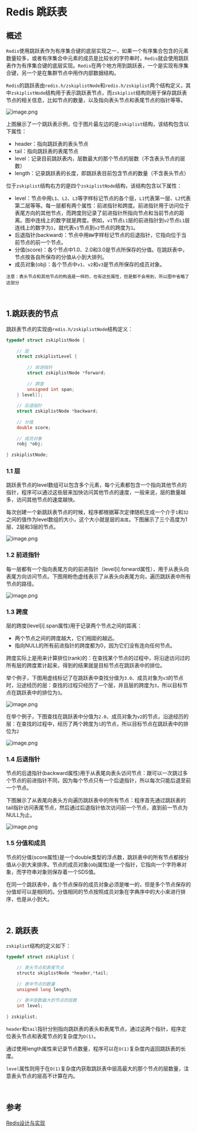# Redis 跳跃表


## 概述

``Redis``使用跳跃表作为有序集合键的底层实现之一，如果一个有序集合包含的元素数量较多，或者有序集合中元素的成员是比较长的字符串时，``Redis``就会使用跳跃表作为有序集合键的底层实现。``Redis``在两个地方用到跳跃表，一个是实现有序集合键，另一个是在集群节点中用作内部数据结构。

``Redis``的跳跃表由``redis.h/zskiplistNode``和``redis.h/zskiplist``两个结构定义，其中``zskiplistNode``结构用于表示跳跃表节点，而``zskiplist``结构则用于保存跳跃表节点的相关信息，比如节点的数量，以及指向表头节点和表尾节点的指针等等。

![image.png](https://i.loli.net/2020/03/14/BMJYCbi6qE7yZIW.png)

上图展示了一个跳跃表示例，位于图片最左边的是``zskiplist``结构，该结构包含以下属性：

- header：指向跳跃表的表头节点
- tail：指向跳跃表的表尾节点
- level：记录目前跳跃表内，层数最大的那个节点的层数（不含表头节点的层数）
- length：记录跳跃表的长度，即跳跃表目前包含节点的数量（不含表头节点）

位于``zskiplist``结构右方的是四个``zskiplistNode``结构，该结构包含以下属性：

- level：节点中用``L1``、``L2``、``L3``等字样标记节点的各个层，``L1``代表第一层、``L2``代表第二层等等。每一层都有两个属性：前进指针和跨度。前进指针用于访问位于表尾方向的其他节点，而跨度则记录了前进指针所指向节点和当前节点的距离。图中连线上的数字就是跨度。例如，``v1``节点``L1``层的前进指针到``v2``节点``L1``层连线上的数字为``1``，就代表``v1``节点到``v2``节点的跨度为``1``。
- 后退指针(backward)：节点中用``BW``字样标记节点的后退指针，它指向位于当前节点的前一个节点。
- 分值(score)：各个节点中1.0、2.0和3.0是节点所保存的分值。在跳跃表中，节点按各自所保存的分值从小到大排列。
- 成员对象(obj)：各个节点中``v1``、``v2``和``v3``是节点所保存的成员对象。

``注意：表头节点和其他节点的构造是一样的，也有这些属性，但是都不会用到，所以图中省略了这部分``

&nbsp;

## 1.跳跃表的节点

跳跃表节点的实现由``redis.h/zskiplistNode``结构定义：

```c
typedef struct zskiplistNode {
	
	// 层
	struct zskiplistLevel {
	
		// 前进指针
		struct zskiplistNode *forward;
		
		// 跨度
		unsigned int span;
	} level[];
	
	// 后退指针
	struct zskiplistNode *backward;
	
	// 分值
	double score;
	
	// 成员对象
	robj *obj;
	
} zskiplistNode;	
```

### 1.1 层

跳跃表节点的level数组可以包含多个元素，每个元素都包含一个指向其他节点的指针，程序可以通过这些层来加快访问其他节点的速度，一般来说，层的数量越多，访问其他节点的速度越快。

每次创建一个新跳跃表节点的时候，程序都根据幂次定律随机生成一个介于``1``和``32``之间的值作为level数组的大小，这个大小就是层的``高度``。下图展示了三个高度为1层、2层和3层的节点。

![image.png](https://i.loli.net/2020/03/14/LGZaME9PR6oSDHX.png)

### 1.2 前进指针

每一层都有一个指向表尾方向的前进指针（level[i].forward属性），用于从表头向表尾方向访问节点。下图用粉色虚线表示了从表头向表尾方向，遍历跳跃表中所有节点的路径。

![image.png](https://i.loli.net/2020/03/14/XM3oT45EY7dRGbQ.png)

### 1.3 跨度

层的跨度(level[i].span属性)用于记录两个节点之间的距离：

- 两个节点之间的跨度越大，它们相距的越远。
- 指向NULL的所有前进指针的跨度都为0，因为它们没有连向任何节点。

跨度实际上是用来计算排位(rank)的：在查找某个节点的过程中，将沿途访问过的所有层的跨度累计起来，得到的结果就是目标节点在跳跃表中的排位。

举个例子，下图用虚线标记了在跳跃表中查找分值为``3.0``、成员对象为``v3``的节点时，沿途经历的层：查找的过程只经历了``一``个层，并且层的跨度为``3``，所以目标节点在跳跃表中的排位为``3``。

![image.png](https://i.loli.net/2020/03/14/vIF8VYbnfS5hEtc.png)

在举个例子，下图查找在跳跃表中分值为``2.0``、成员对象为``v2``的节点，沿途经历的层：在查找的过程中，经历了两个跨度为``1``的节点，所以目标节点在跳跃表中的排位为``2``

![image.png](https://i.loli.net/2020/03/14/i82bvpuoTULFhOR.png)



### 1.4 后退指针

节点的后退指针(backward属性)用于从表尾向表头访问节点：跟可以一次跳过多个节点的前进指针不同，因为每个节点只有一个后退指针，所以每次只能后退至前一个节点。

下图展示了从表尾向表头方向遍历跳跃表中的所有节点：程序首先通过跳跃表的tail指针访问表尾节点，然后通过后退指针依次访问前一个节点，直到前一节点为NULL为止。

![image.png](https://i.loli.net/2020/03/14/5I4OCysHq8BkZKX.png)

### 1.5 分值和成员

节点的分值(score属性)是一个double类型的浮点数，跳跃表中的所有节点都按分值从小到大来排序。节点的成员对象(obj属性)是一个指针，它指向一个字符串对象，而字符串对象则保存着一个SDS值。

在同一个跳跃表中，各个节点保存的成员对象必须是唯一的，但是多个节点保存的分值却可以是相同的。分值相同的节点按照成员对象在字典序中的大小来进行排序，也是从小到大。

&nbsp;

## 2. 跳跃表

``zskiplist``结构的定义如下：

```c
typedef struct zskiplist {

	// 表头节点和表尾节点
	structz skiplistNode *header,*tail;
	
	// 表中节点的数量
	unsigned long length;
	
	// 表中层数最大的节点的层数
	int level;
	
} zskiplist;
```

``header``和``tail``指针分别指向跳跃表的表头和表尾节点，通过这两个指针，程序定位表头节点和表尾节点的复杂度为``O(1)``。

通过使用length属性来记录节点数量，程序可以在``O(1)``复杂度内返回跳跃表的长度。

``level``属性则用于在``O(1)``复杂度内获取跳跃表中层高最大的那个节点的层数量，注意表头节点的层高不计算在内。

&nbsp;

## 参考

[Redis设计与实现]: http://redisbook.com/

[Redis设计与实现]